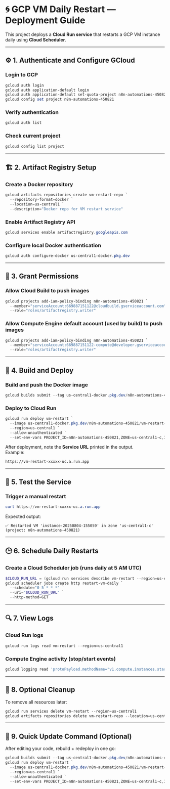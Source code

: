 # 🌀 GCP VM Daily Restart — Deployment Guide

This project deploys a **Cloud Run service** that restarts a GCP VM instance daily using **Cloud Scheduler**.

---

## ⚙️ 1. Authenticate and Configure GCloud

### Login to GCP
```powershell
gcloud auth login
gcloud auth application-default login
gcloud auth application-default set-quota-project n8n-automations-450821
gcloud config set project n8n-automations-450821
```

### Verify authentication
```powershell
gcloud auth list
```

### Check current project
```powershell
gcloud config list project
```

---

## 🏗️ 2. Artifact Registry Setup

### Create a Docker repository
```powershell
gcloud artifacts repositories create vm-restart-repo `
  --repository-format=docker `
  --location=us-central1 `
  --description="Docker repo for VM restart service"
```

### Enable Artifact Registry API
```powershell
gcloud services enable artifactregistry.googleapis.com
```

### Configure local Docker authentication
```powershell
gcloud auth configure-docker us-central1-docker.pkg.dev
```

---

## 🔐 3. Grant Permissions

### Allow Cloud Build to push images
```powershell
gcloud projects add-iam-policy-binding n8n-automations-450821 `
  --member="serviceAccount:669887151122@cloudbuild.gserviceaccount.com" `
  --role="roles/artifactregistry.writer"
```

### Allow Compute Engine default account (used by build) to push images
```powershell
gcloud projects add-iam-policy-binding n8n-automations-450821 `
  --member="serviceAccount:669887151122-compute@developer.gserviceaccount.com" `
  --role="roles/artifactregistry.writer"
```

---

## 🚀 4. Build and Deploy

### Build and push the Docker image
```powershell
gcloud builds submit --tag us-central1-docker.pkg.dev/n8n-automations-450821/vm-restart-repo/vm-restart
```

### Deploy to Cloud Run
```powershell
gcloud run deploy vm-restart `
  --image us-central1-docker.pkg.dev/n8n-automations-450821/vm-restart-repo/vm-restart `
  --region=us-central1 `
  --allow-unauthenticated `
  --set-env-vars PROJECT_ID=n8n-automations-450821,ZONE=us-central1-c,INSTANCE_NAME=instance-20250804-155059
```

After deployment, note the **Service URL** printed in the output.  
Example:
```
https://vm-restart-xxxxx-uc.a.run.app
```

---

## 🧪 5. Test the Service

### Trigger a manual restart
```powershell
curl https://vm-restart-xxxxx-uc.a.run.app
```

Expected output:
```
✅ Restarted VM 'instance-20250804-155059' in zone 'us-central1-c' (project: n8n-automations-450821)
```

---

## 🕒 6. Schedule Daily Restarts

### Create a Cloud Scheduler job (runs daily at 5 AM UTC)
```powershell
$CLOUD_RUN_URL = (gcloud run services describe vm-restart --region=us-central1 --format="value(status.url)")
gcloud scheduler jobs create http restart-vm-daily `
  --schedule="0 5 * * *" `
  --uri="$CLOUD_RUN_URL" `
  --http-method=GET
```

---

## 🔍 7. View Logs

### Cloud Run logs
```powershell
gcloud run logs read vm-restart --region=us-central1
```

### Compute Engine activity (stop/start events)
```powershell
gcloud logging read 'protoPayload.methodName="v1.compute.instances.start"' --limit 10
```

---

## 🧹 8. Optional Cleanup

To remove all resources later:
```powershell
gcloud run services delete vm-restart --region=us-central1
gcloud artifacts repositories delete vm-restart-repo --location=us-central1
```

---

## 🔁 9. Quick Update Command (Optional)

After editing your code, rebuild + redeploy in one go:
```powershell
gcloud builds submit --tag us-central1-docker.pkg.dev/n8n-automations-450821/vm-restart-repo/vm-restart && `
gcloud run deploy vm-restart `
  --image us-central1-docker.pkg.dev/n8n-automations-450821/vm-restart-repo/vm-restart `
  --region=us-central1 `
  --allow-unauthenticated `
  --set-env-vars PROJECT_ID=n8n-automations-450821,ZONE=us-central1-c,INSTANCE_NAME=instance-20250804-155059
```
